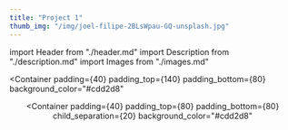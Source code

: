 ```yaml
---
title: "Project 1"
thumb_img: "/img/joel-filipe-2BLsWpau-GQ-unsplash.jpg"
---
```


import Header from "./header.md"
import Description from "./description.md"
import Images from "./images.md"

<Column>

  <Container
    padding={40}
    padding_top={140}
    padding_bottom={80}
    background_color="#cdd2d8"
  >

  <Header />

  </Container>



  <Container padding={10} child_separation={10}>

  <Images />

  </Container>



  <Container
    padding={40}
    padding_top={80}
    padding_bottom={80}
    child_separation={20}
    background_color="#cdd2d8"
  >

  <Description />

  </Container>

</Column>
